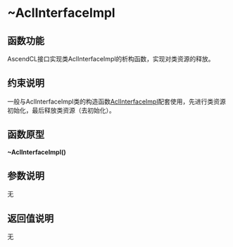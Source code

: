 # \~AclInterfaceImpl<a name="ZH-CN_TOPIC_0000001589464529"></a>

## 函数功能<a name="section15868409121"></a>

AscendCL接口实现类AclInterfaceImpl的析构函数，实现对类资源的释放。

## 约束说明<a name="section1771773225914"></a>

一般与AclInterfaceImpl类的构造函数[AclInterfaceImpl](AclInterfaceImpl.md)配套使用，先进行类资源初始化，最后释放类资源（去初始化）。

## 函数原型<a name="section16481811131215"></a>

**\~AclInterfaceImpl\(\)**

## 参数说明<a name="section2779823101219"></a>

无

## 返回值说明<a name="section7624143271217"></a>

无

